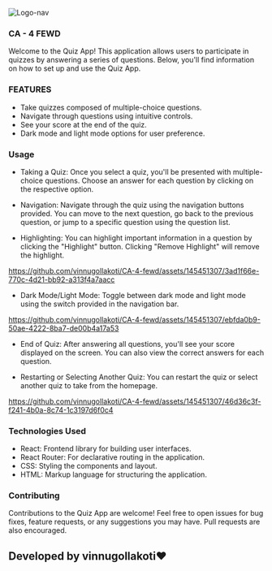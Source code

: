 ![Logo-nav](https://s3.ap-south-1.amazonaws.com/kalvi-education.github.io/front-end-web-development/Kalvium-Logo.png)

### CA - 4 FEWD
Welcome to the Quiz App! This application allows users to participate in quizzes by answering a series of questions. Below, you'll find information on how to set up and use the Quiz App.

### FEATURES
- Take quizzes composed of multiple-choice questions.
- Navigate through questions using intuitive controls.
- See your score at the end of the quiz.
- Dark mode and light mode options for user preference.

### Usage
- Taking a Quiz: Once you select a quiz, you'll be presented with multiple-choice questions. Choose an answer for each question by clicking on the respective option.

- Navigation: Navigate through the quiz using the navigation buttons provided. You can move to the next question, go back to the previous question, or jump to a specific question using the question list.

- Highlighting: You can highlight important information in a question by clicking the "Highlight" button. Clicking "Remove Highlight" will remove the highlight.


https://github.com/vinnugollakoti/CA-4-fewd/assets/145451307/3ad1f66e-770c-4d21-bb92-a313f4a7aacc


- Dark Mode/Light Mode: Toggle between dark mode and light mode using the switch provided in the navigation bar.


https://github.com/vinnugollakoti/CA-4-fewd/assets/145451307/ebfda0b9-50ae-4222-8ba7-de00b4a17a53


- End of Quiz: After answering all questions, you'll see your score displayed on the screen. You can also view the correct answers for each question.

- Restarting or Selecting Another Quiz: You can restart the quiz or select another quiz to take from the homepage.


https://github.com/vinnugollakoti/CA-4-fewd/assets/145451307/46d36c3f-f241-4b0a-8c74-1c3197d6f0c4


### Technologies Used
- React: Frontend library for building user interfaces.
- React Router: For declarative routing in the application.
- CSS: Styling the components and layout.
- HTML: Markup language for structuring the application.

### Contributing
Contributions to the Quiz App are welcome! Feel free to open issues for bug fixes, feature requests, or any suggestions you may have. Pull requests are also encouraged.

## Developed by vinnugollakoti❤️
